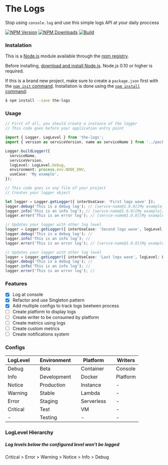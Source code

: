 # The Logs

Stop using `console.log` and use this simple logs API at your daily proccess

[![NPM Version][npm-image]][npm-url]
[![NPM Downloads][downloads-image]][downloads-url]
[![Build][build-badge]][repository-url]

### Instalation

This is a [Node.js](https://nodejs.org/en/) module available through the
[npm registry](https://www.npmjs.com/).

Before installing, [download and install Node.js](https://nodejs.org/en/download/).
Node.js 0.10 or higher is required.

If this is a brand new project, make sure to create a `package.json` first with
the [`npm init` command](https://docs.npmjs.com/creating-a-package-json-file).
Installation is done using the
[`npm install` command](https://docs.npmjs.com/getting-started/installing-npm-packages-locally):

```bash
$ npm install --save the-logs
```

### Usage

```ts
// First of all, you should create a instance of the logger
// This code goes before your application entry point

import { Logger, LogLevel } from 'the-logs';
import { version as serviceVersion, name as serviceName } from '../package.json';

Logger.buildLogger({
  serviceName,
  serviceVersion,
  logLevel: LogLevel.Debug,
  environment: process.env.NODE_ENV,
  useCase: 'My example',
});
```

```ts
// This code goes in any file of your project
// Creates your logger object

let logger = Logger.getLogger({ interUseCase: 'First logs wave' });
logger.debug('This is a debug log'); // [servce-name@1.0.0][My example][First logs wave] - [Debug] This is a debug log
logger.info('This is an info log'); // [servce-name@1.0.0][My example][First logs wave] - [Info] This is an info log
logger.error('This is an error log'); // [servce-name@1.0.0][My example][First logs wave] - [Error] This is an error log

// Updates your logger with other log level
logger = Logger.getLogger({ interUseCase: 'Second logs wave', logLevel: LogLevel.Error });
logger.debug('This is a debug log'); //
logger.info('This is an info log'); //
logger.error('This is an error log'); // [servce-name@1.0.0][My example][Second logs wave] - [Error] This is an error log

// Updates your logger with other log level
logger = Logger.getLogger({ interUseCase: 'Last logs wave', logLevel: LogLevel.Critical });
logger.debug('This is a debug log'); //
logger.info('This is an info log'); //
logger.error('This is an error log'); //
```

### Features

- [x] Log at console
- [x] Refactor and use Singleton pattern
- [x] Add multiple configs to track logs beetwen process
- [ ] Create platform to display logs
- [ ] Create writer to be consumed by platform
- [ ] Create metrics using logs
- [ ] Create custom metrics
- [ ] Create notifications system

### Configs

| LogLevel |     | Environment |     | Platform   |     | Writers  |
| -------- | --- | ----------- | --- | ---------- | --- | -------- |
| Debug    |     | Beta        |     | Container  |     | Console  |
| Info     |     | Development |     | Docker     |     | Platform |
| Notice   |     | Production  |     | Instance   |     | -        |
| Warning  |     | Stable      |     | Lambda     |     | -        |
| Error    |     | Staging     |     | Serverless |     | -        |
| Critical |     | Test        |     | VM         |     | -        |
| -        |     | Testing     |     | -          |     | -        |

### LogLevel Hierarchy

##### Log levels below the configured level won't be logged

Critical > Error > Warning > Notice > Info > Debug

[npm-image]: https://img.shields.io/npm/v/the-logs
[npm-url]: https://npmjs.org/package/the-logs
[downloads-image]: https://img.shields.io/npm/dm/the-logs.svg
[downloads-url]: https://npmcharts.com/compare/the-logs?minimal=true
[build-badge]: https://github.com/zigante/the-logs/workflows/Compiler/badge.svg?branch=main
[repository-url]: https://github.com/zigante/the-logs#readme
